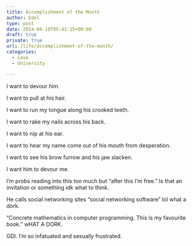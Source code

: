```yaml
---
title: Accomplishment of the Month
author: Edel
type: post
date: 2014-04-18T05:41:15+00:00
draft: true
private: true
url: /life/accomplishment-of-the-month/
categories:
  - Love
  - University

---
```

I want to devour him.
  
I want to pull at his hair.
  
I want to run my tongue along his crooked teeth.
  
I want to rake my nails across his back.
  
I want to nip at his ear.
  
I want to hear my name come out of his mouth from desperation.
  
I want to see his brow furrow and his jaw slacken.
  
I want him to devour me.

I&#8217;m probs reading into this too much but &#8220;after this I&#8217;m free.&#8221; Is that an invitation or something idk what to think.

He calls social networking sites &#8220;social networking software&#8221; lol what a dork.

&#8220;Concrete mathematics in computer programming. This is my favourite book.&#8221; wHAT A DORK.

GDI. I&#8217;m so infatuated and sexually frustrated.

<ol class="footnote">
</ol>